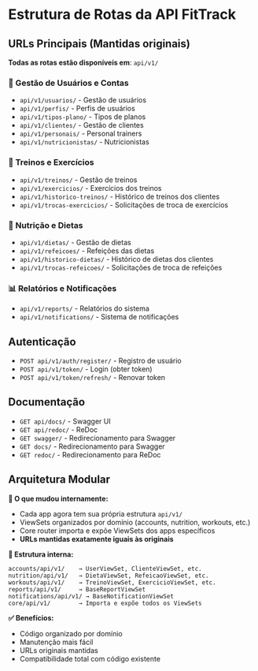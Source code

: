 # Estrutura de Rotas da API FitTrack

## URLs Principais (Mantidas originais)

**Todas as rotas estão disponíveis em**: `api/v1/`

### 👥 Gestão de Usuários e Contas
- `api/v1/usuarios/` - Gestão de usuários
- `api/v1/perfis/` - Perfis de usuários
- `api/v1/tipos-plano/` - Tipos de planos
- `api/v1/clientes/` - Gestão de clientes
- `api/v1/personais/` - Personal trainers
- `api/v1/nutricionistas/` - Nutricionistas

### 💪 Treinos e Exercícios
- `api/v1/treinos/` - Gestão de treinos
- `api/v1/exercicios/` - Exercícios dos treinos
- `api/v1/historico-treinos/` - Histórico de treinos dos clientes
- `api/v1/trocas-exercicios/` - Solicitações de troca de exercícios

### 🥗 Nutrição e Dietas
- `api/v1/dietas/` - Gestão de dietas
- `api/v1/refeicoes/` - Refeições das dietas
- `api/v1/historico-dietas/` - Histórico de dietas dos clientes
- `api/v1/trocas-refeicoes/` - Solicitações de troca de refeições

### 📊 Relatórios e Notificações
- `api/v1/reports/` - Relatórios do sistema
- `api/v1/notifications/` - Sistema de notificações

## Autenticação
- `POST api/v1/auth/register/` - Registro de usuário
- `POST api/v1/token/` - Login (obter token)
- `POST api/v1/token/refresh/` - Renovar token

## Documentação
- `GET api/docs/` - Swagger UI
- `GET api/redoc/` - ReDoc
- `GET swagger/` - Redirecionamento para Swagger
- `GET docs/` - Redirecionamento para Swagger
- `GET redoc/` - Redirecionamento para ReDoc

## Arquitetura Modular

**🎯 O que mudou internamente:**
- Cada app agora tem sua própria estrutura `api/v1/`
- ViewSets organizados por domínio (accounts, nutrition, workouts, etc.)
- Core router importa e expõe ViewSets dos apps específicos
- **URLs mantidas exatamente iguais às originais**

**📁 Estrutura interna:**
```
accounts/api/v1/    → UserViewSet, ClienteViewSet, etc.
nutrition/api/v1/   → DietaViewSet, RefeicaoViewSet, etc.
workouts/api/v1/    → TreinoViewSet, ExercicioViewSet, etc.
reports/api/v1/     → BaseReportViewSet
notifications/api/v1/ → BaseNotificationViewSet
core/api/v1/        → Importa e expõe todos os ViewSets
```

**✅ Benefícios:**
- Código organizado por domínio
- Manutenção mais fácil
- URLs originais mantidas
- Compatibilidade total com código existente